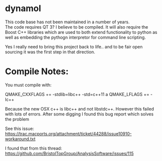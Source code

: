 # dynamol

This code base has not been maintained in a number of years.  
The code requires QT 3?  I believe to be compiled.
It will also require the Boost C++ libraries which are used to both extend functionality to python as well as embedding the pythogn interpretor for command line scripting.

Yes I really need to bring this project back to life.. and to be fair open sourcing it was the first step in that direction.


Compile Notes:
=============
You must compile with: 

QMAKE_CXXFLAGS += -stdlib=libc++ -std=c++11
a
QMAKE_LFLAGS += -lc++

Because the new OSX c++ is libc++ and not libstdc++.
However this failed with lots of errors.  After some digging I found this bug report which
solves the problem

See this issue: https://trac.macports.org/attachment/ticket/44288/issue10910-workaround.txt

I found that from this thread:
https://github.com/BristolTopGroup/AnalysisSoftware/issues/115

